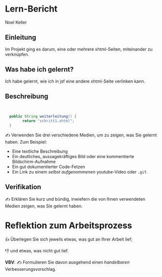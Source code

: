 # Lern-Bericht
Noel Keller

## Einleitung

Im Projekt ging es darum, eine oder mehrere xhtml-Seiten, miteinander zu verknüpfen.

## Was habe ich gelernt?

Ich habe gelernt, wie ich in jsf eine andere xhtml-Seite verlinken kann.

## Beschreibung

```Java
  
  
  public String weiterleitung() {
        return "schritt1.xhtml";
  }
```

✍️ Verwenden Sie drei verschiedene Medien, um zu zeigen, was Sie gelernt haben. Zum Beispiel:

* Eine textliche Beschreibung
* Ein deutliches, aussagekräftiges Bild oder eine kommentierte Bildschirm-Aufnahme
* Ein gut dokumentierter Code-Fetzen
* Ein Link zu einem *selbst aufgenommenen* youtube-Video oder `.gif`.

## Verifikation

✍️ Erklären Sie kurz und bündig, inwiefern die von Ihnen verwendeten Medien zeigen, was Sie gelernt haben.

# Reflektion zum Arbeitsprozess

👍 Überlegen Sie sich jeweils etwas, was gut an Ihrer Arbeit lief; 

👎 und etwas, was nicht gut lief.

**VBV**: ✍️ Formulieren Sie davon ausgehend einen *handelbaren* Verbesserungsvorschlag.
